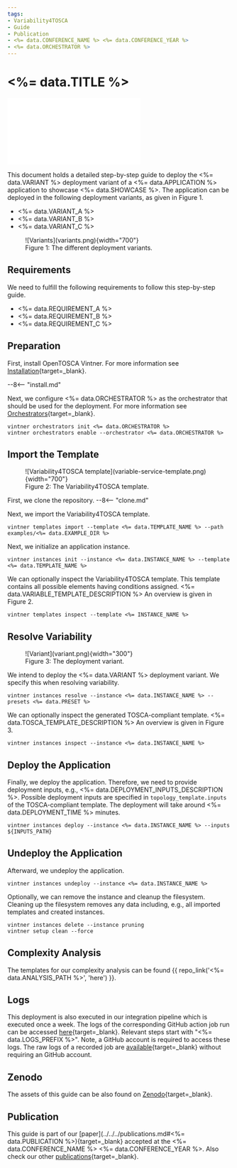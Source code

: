 ```yaml
---
tags:
- Variability4TOSCA
- Guide
- Publication
- <%= data.CONFERENCE_NAME %> <%= data.CONFERENCE_YEAR %>
- <%= data.ORCHESTRATOR %>
---
```



# <%= data.TITLE %>

<div class="video-wrap">
  <div class="video-container">
    <iframe src="<%= data.YOUTUBE %>" title="YouTube video player" frameborder="0" allow="accelerometer; autoplay; clipboard-write; encrypted-media; gyroscope; picture-in-picture; web-share" allowfullscreen></iframe>
 </div>
</div>

This document holds a detailed step-by-step guide to deploy the <%= data.VARIANT %> deployment variant of a <%= data.APPLICATION %> application to showcase <%= data.SHOWCASE %>.
The application can be deployed in the following deployment variants, as given in Figure 1.

- <%= data.VARIANT_A %>
- <%= data.VARIANT_B %>
- <%= data.VARIANT_C %>

<figure markdown>
  ![Variants](variants.png){width="700"}
  <figcaption>Figure 1: The different deployment variants.</figcaption>
</figure>

## Requirements

We need to fulfill the following requirements to follow this step-by-step guide.

- <%= data.REQUIREMENT_A %>
- <%= data.REQUIREMENT_B %>
- <%= data.REQUIREMENT_C %>

## Preparation

First, install OpenTOSCA Vintner.
For more information see [Installation](../../../installation.md){target=_blank}.

--8<-- "install.md"

Next, we configure <%= data.ORCHESTRATOR %> as the orchestrator that should be used for the deployment.
For more information see [Orchestrators](../../../orchestrators.md){target=_blank}.

```shell linenums="1"
vintner orchestrators init <%= data.ORCHESTRATOR %>
vintner orchestrators enable --orchestrator <%= data.ORCHESTRATOR %>
```

## Import the Template

<figure markdown>
  ![Variability4TOSCA template](variable-service-template.png){width="700"}
  <figcaption>Figure 2: The Variability4TOSCA template.</figcaption>
</figure>

First, we clone the repository.
--8<-- "clone.md"

Next, we import the Variability4TOSCA template.

```shell linenums="1"
vintner templates import --template <%= data.TEMPLATE_NAME %> --path examples/<%= data.EXAMPLE_DIR %>
```

Next, we initialize an application instance.

```shell linenums="1"
vintner instances init --instance <%= data.INSTANCE_NAME %> --template <%= data.TEMPLATE_NAME %>
```

We can optionally inspect the Variability4TOSCA template.
This template contains all possible elements having conditions assigned.
<%= data.VARIABLE_TEMPLATE_DESCRIPTION %>
An overview is given in Figure 2.

```shell linenums="1"
vintner templates inspect --template <%= INSTANCE_NAME %>
```

## Resolve Variability

<figure markdown>
  ![Variant](variant.png){width="300"}
  <figcaption>Figure 3: The deployment variant.</figcaption>
</figure>

We intend to deploy the <%= data.VARIANT %> deployment variant.
We specify this when resolving variability.

```shell linenums="1"
vintner instances resolve --instance <%= data.INSTANCE_NAME %> --presets <%= data.PRESET %>
```

We can optionally inspect the generated TOSCA-compliant template.
<%= data.TOSCA_TEMPLATE_DESCRIPTION %>
An overview is given in Figure 3.

```shell linenums="1"
vintner instances inspect --instance <%= data.INSTANCE_NAME %>
```

## Deploy the Application

Finally, we deploy the application.
Therefore, we need to provide deployment inputs, e.g., <%= data.DEPLOYMENT_INPUTS_DESCRIPTION %>.
Possible deployment inputs are specified in `topology_template.inputs` of the TOSCA-compliant template.
The deployment will take around <%= data.DEPLOYMENT_TIME %> minutes.

```shell linenums="1"
vintner instances deploy --instance <%= data.INSTANCE_NAME %> --inputs ${INPUTS_PATH}
```

## Undeploy the Application

Afterward, we undeploy the application.

```shell linenums="1"
vintner instances undeploy --instance <%= data.INSTANCE_NAME %>
```

Optionally, we can remove the instance and cleanup the filesystem.
Cleaning up the filesystem removes any data including, e.g., all imported templates and created instances.

```shell linenums="1"
vintner instances delete --instance pruning
vintner setup clean --force
```

## Complexity Analysis

The templates for our complexity analysis can be found {{ repo_link('<%= data.ANALYSIS_PATH %>', 'here') }}.

## Logs

This deployment is also executed in our integration pipeline which is executed once a week.
The logs of the corresponding GitHub action job run can be accessed [here](https://github.com/OpenTOSCA/opentosca-vintner/actions/workflows/night.yaml){target=_blank}.
Relevant steps start with "<%= data.LOGS_PREFIX %>".
Note, a GitHub account is required to access these logs.
The raw logs of a recorded job are [available](./logs.txt){target=_blank} without requiring an GitHub account.

## Zenodo

The assets of this guide can be also found on [Zenodo](<%= data.ZENODO %>){target=_blank}.

## Publication

This guide is part of our [paper](../../../publications.md#<%= data.PUBLICATION %>){target=_blank} accepted at the <%= data.CONFERENCE_NAME %> <%= data.CONFERENCE_YEAR %>.
Also check our other [publications](../../../publications.md){target=_blank}.
